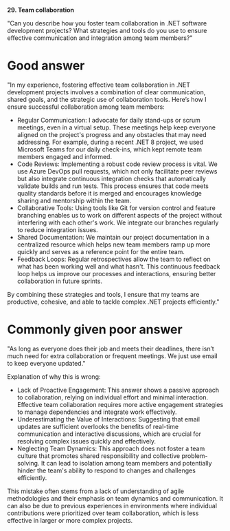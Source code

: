 **29. Team collaboration**

"Can you describe how you foster team collaboration in .NET software development projects? What strategies and tools do you use to ensure effective communication and integration among team members?"

# Good answer

"In my experience, fostering effective team collaboration in .NET development projects involves a combination of clear communication, shared goals, and the strategic use of collaboration tools. Here’s how I ensure successful collaboration among team members:
- Regular Communication: I advocate for daily stand-ups or scrum meetings, even in a virtual setup. These meetings help keep everyone aligned on the project's progress and any obstacles that may need addressing. For example, during a recent .NET 8 project, we used Microsoft Teams for our daily check-ins, which kept remote team members engaged and informed.
- Code Reviews: Implementing a robust code review process is vital. We use Azure DevOps pull requests, which not only facilitate peer reviews but also integrate continuous integration checks that automatically validate builds and run tests. This process ensures that code meets quality standards before it is merged and encourages knowledge sharing and mentorship within the team.
- Collaborative Tools: Using tools like Git for version control and feature branching enables us to work on different aspects of the project without interfering with each other's work. We integrate our branches regularly to reduce integration issues.
- Shared Documentation: We maintain our project documentation in a centralized resource which helps new team members ramp up more quickly and serves as a reference point for the entire team.
- Feedback Loops: Regular retrospectives allow the team to reflect on what has been working well and what hasn't. This continuous feedback loop helps us improve our processes and interactions, ensuring better collaboration in future sprints.

By combining these strategies and tools, I ensure that my teams are productive, cohesive, and able to tackle complex .NET projects efficiently."

# Commonly given poor answer

"As long as everyone does their job and meets their deadlines, there isn’t much need for extra collaboration or frequent meetings. We just use email to keep everyone updated."

Explanation of why this is wrong:
- Lack of Proactive Engagement: This answer shows a passive approach to collaboration, relying on individual effort and minimal interaction. Effective team collaboration requires more active engagement strategies to manage dependencies and integrate work effectively.
- Underestimating the Value of Interactions: Suggesting that email updates are sufficient overlooks the benefits of real-time communication and interactive discussions, which are crucial for resolving complex issues quickly and effectively.
- Neglecting Team Dynamics: This approach does not foster a team culture that promotes shared responsibility and collective problem-solving. It can lead to isolation among team members and potentially hinder the team's ability to respond to changes and challenges efficiently.

This mistake often stems from a lack of understanding of agile methodologies and their emphasis on team dynamics and communication. It can also be due to previous experiences in environments where individual contributions were prioritized over team collaboration, which is less effective in larger or more complex projects.
